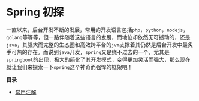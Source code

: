 # Spring 初探

一直以来，后台开发不断的发展，常用的开发语言包括`php`，`python`，`nodejs`，`golang`等等等，但一路伴随着这些语言的发展，而地位却依然无可撼动的，还是`java`，其强大而完整的生态圈和高效跨平台的`jvm`支撑着其仍然是后台开发中最炙手可热的存在。而说到`java`开发，`spring`又是绕不过去的一个，尤其是`springboot`的出现，极大的简化了其开发模式，变得更加灵活而强大，那么现在就让我们来探索一下`spring`这个神奇而强悍的框架吧！

**目录**

- [常用注解](https://github.com/wfatec/notebook/tree/master/spring/annotation)
